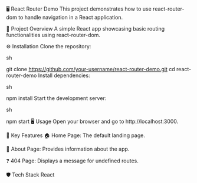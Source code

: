 🖥️ React Router Demo
This project demonstrates how to use react-router-dom to handle navigation in a React application.

🚀 Project Overview
A simple React app showcasing basic routing functionalities using react-router-dom.

⚙️ Installation
Clone the repository:

sh


git clone https://github.com/your-username/react-router-demo.git
cd react-router-demo
Install dependencies:

sh


npm install
Start the development server:

sh


npm start
🖥️ Usage
Open your browser and go to http://localhost:3000.

🌟 Key Features
🏠 Home Page: The default landing page.

📄 About Page: Provides information about the app.

❓ 404 Page: Displays a message for undefined routes.

🛡️ Tech Stack
React





